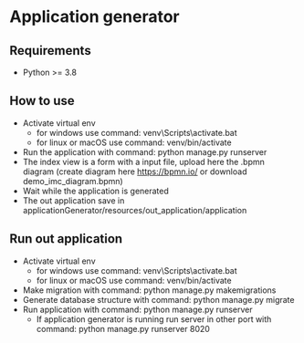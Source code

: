 # Application generator

## Requirements

 - Python >= 3.8


## How to use

 - Activate virtual env 
 	* for windows use command: venv\\Scripts\\activate.bat 
 	* for linux or macOS use command: venv/bin/activate
 - Run the application with command: python manage.py runserver
 - The index view is a form with a input file, upload here the .bpmn diagram (create diagram here https://bpmn.io/ or download demo_imc_diagram.bpmn)
 - Wait while the application is generated
 - The out application save in applicationGenerator/resources/out_application/application

## Run out application

 - Activate virtual env 
 	* for windows use command: venv\\Scripts\\activate.bat 
 	* for linux or macOS use command: venv/bin/activate
 - Make migration with command: python manage.py makemigrations
 - Generate database structure with command: python manage.py migrate
 - Run application with command: python manage.py runserver
 	* If application generator is running run server in other port with command: python manage.py runserver 8020